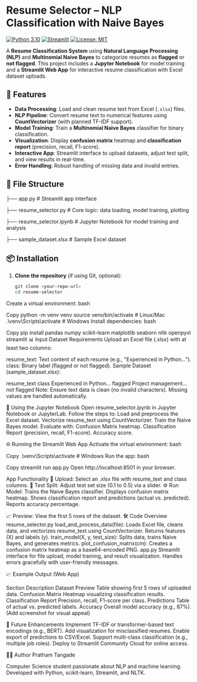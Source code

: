 # Resume Selector – NLP Classification with Naive Bayes

[![Python 3.10](https://img.shields.io/badge/python-3.10-blue.svg)](https://www.python.org/downloads/release/python-31014/)
[![Streamlit](https://img.shields.io/badge/Streamlit-1.39.0-red)](https://streamlit.io/)
[![License: MIT](https://img.shields.io/badge/License-MIT-yellow.svg)](https://opensource.org/licenses/MIT)

A **Resume Classification System** using **Natural Language Processing (NLP)** and **Multinomial Naive Bayes** to categorize resumes as **flagged** or **not flagged**. This project includes a **Jupyter Notebook** for model training and a **Streamlit Web App** for interactive resume classification with Excel dataset uploads.

## 🚀 Features
- **Data Processing**: Load and clean resume text from Excel (`.xlsx`) files.
- **NLP Pipeline**: Convert resume text to numerical features using **CountVectorizer** (with planned TF-IDF support).
- **Model Training**: Train a **Multinomial Naive Bayes** classifier for binary classification.
- **Visualization**: Display **confusion matrix** heatmap and **classification report** (precision, recall, F1-score).
- **Interactive App**: Streamlit interface to upload datasets, adjust test split, and view results in real-time.
- **Error Handling**: Robust handling of missing data and invalid entries.

## 📁 File Structure


├── app.py                   # Streamlit app interface

├── resume_selector.py       # Core logic: data loading, model training, plotting

├── resume_selector.ipynb    # Jupyter Notebook for model training and analysis

├── sample_dataset.xlsx      # Sample Excel dataset





## 📦 Installation
1. **Clone the repository** (if using Git, optional):
   ```bash
   git clone <your-repo-url>
   cd resume-selector
Create a virtual environment:
bash

Copy
python -m venv venv
source venv/bin/activate  # Linux/Mac
.\venv\Scripts\activate   # Windows
Install dependencies:
bash

Copy
pip install pandas numpy scikit-learn matplotlib seaborn nltk openpyxl streamlit
📊 Input Dataset Requirements
Upload an Excel file (.xlsx) with at least two columns:

resume_text: Text content of each resume (e.g., "Experienced in Python…").
class: Binary label (flagged or not flagged).
Sample Dataset (sample_dataset.xlsx):


resume_text	class
Experienced in Python…	flagged
Project management…	not flagged
Note: Ensure text data is clean (no invalid characters). Missing values are handled automatically.

🧪 Using the Jupyter Notebook
Open resume_selector.ipynb in Jupyter Notebook or JupyterLab.
Follow the steps to:
Load and preprocess the Excel dataset.
Vectorize resume_text using CountVectorizer.
Train the Naive Bayes model.
Evaluate with:
Confusion Matrix heatmap.
Classification Report (precision, recall, F1-score).
Accuracy score.


🌐 Running the Streamlit Web App
Activate the virtual environment:
bash

Copy
.\venv\Scripts\activate  # Windows
Run the app:
bash


Copy
streamlit run app.py
Open http://localhost:8501 in your browser.

App Functionality
📂 Upload: Select an .xlsx file with resume_text and class columns.
🔧 Test Split: Adjust test set size (0.1 to 0.5) via a slider.
⚙️ Run Model:
Trains the Naive Bayes classifier.
Displays confusion matrix heatmap.
Shows classification report and predictions (actual vs. predicted).
Reports accuracy percentage.


📈 Preview: View the first 5 rows of the dataset.
🛠 Code Overview
resume_selector.py
load_and_process_data(file):
Loads Excel file, cleans data, and vectorizes resume_text using CountVectorizer.
Returns features (X) and labels (y).
train_model(X, y, test_size):
Splits data, trains Naive Bayes, and generates metrics.
plot_confusion_matrix(cm):
Creates a confusion matrix heatmap as a base64-encoded PNG.
app.py
Streamlit interface for file upload, model training, and result visualization.
Handles errors gracefully with user-friendly messages.


📈 Example Output (Web App)

Section	Description
Dataset Preview	Table showing first 5 rows of uploaded data.
Confusion Matrix	Heatmap visualizing classification results.
Classification Report	Precision, recall, F1-score per class.
Predictions	Table of actual vs. predicted labels.
Accuracy	Overall model accuracy (e.g., 87%).
 (Add screenshot for visual appeal)

🔮 Future Enhancements
Implement TF-IDF or transformer-based text encodings (e.g., BERT).
Add visualization for misclassified resumes.
Enable export of predictions to CSV/Excel.
Support multi-class classification (e.g., multiple job roles).
Deploy to Streamlit Community Cloud for online access.

👨‍💻 Author
Pratham Tangade

Computer Science student passionate about NLP and machine learning.
Developed with Python, scikit-learn, Streamlit, and NLTK.
